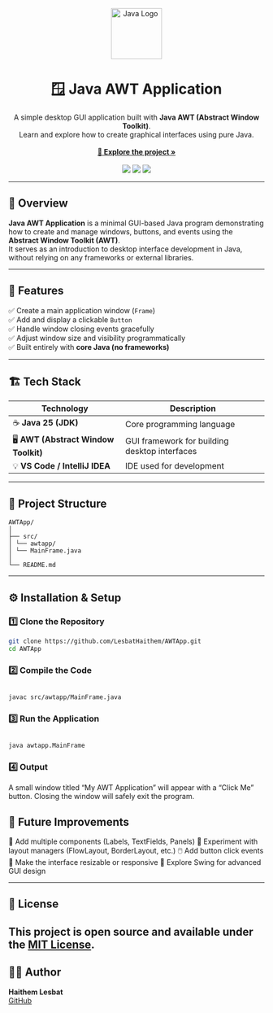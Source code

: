 <!-- PROJECT LOGO -->
<p align="center">
  <img src="https://cdn.jsdelivr.net/gh/devicons/devicon/icons/java/java-original.svg" alt="Java Logo" width="100"/>
</p>

<h1 align="center">🪟 Java AWT Application</h1>

<p align="center">
  A simple desktop GUI application built with <b>Java AWT (Abstract Window Toolkit)</b>.<br/>
  Learn and explore how to create graphical interfaces using pure Java.
  <br/><br/>
  <a href="https://github.com/LesbatHaithem/AWTApp"><strong>🔗 Explore the project »</strong></a>
  <br/><br/>
  <img src="https://img.shields.io/badge/Java-25-blue?style=for-the-badge&logo=openjdk"/>
  <img src="https://img.shields.io/badge/AWT-GUI-orange?style=for-the-badge&logo=java"/>
  <img src="https://img.shields.io/badge/Desktop%20App-Basic-green?style=for-the-badge"/>
</p>

---

## 📘 Overview

**Java AWT Application** is a minimal GUI-based Java program demonstrating how to create and manage windows, buttons, and events using the **Abstract Window Toolkit (AWT)**.  
It serves as an introduction to desktop interface development in Java, without relying on any frameworks or external libraries.

---

## 🧩 Features

✅ Create a main application window (`Frame`)  
✅ Add and display a clickable `Button`  
✅ Handle window closing events gracefully  
✅ Adjust window size and visibility programmatically  
✅ Built entirely with **core Java (no frameworks)**  

---

## 🏗️ Tech Stack

| Technology | Description |
|-------------|-------------|
| ☕ **Java 25 (JDK)** | Core programming language |
| 🖥️ **AWT (Abstract Window Toolkit)** | GUI framework for building desktop interfaces |
| 💡 **VS Code / IntelliJ IDEA** | IDE used for development |

---

## 📂 Project Structure

```
AWTApp/
│
├── src/
│ └── awtapp/
│ └── MainFrame.java
│
└── README.md
```
---

## ⚙️ Installation & Setup

### 1️⃣ Clone the Repository

```bash
git clone https://github.com/LesbatHaithem/AWTApp.git
cd AWTApp
```

### 2️⃣ Compile the Code
```bash

javac src/awtapp/MainFrame.java

```


### 3️⃣ Run the Application
```bash

java awtapp.MainFrame

```

### 4️⃣ Output
A small window titled “My AWT Application” will appear with a “Click Me” button.
Closing the window will safely exit the program.

## 🧭 Future Improvements

🚀 Add multiple components (Labels, TextFields, Panels)
🎨 Experiment with layout managers (FlowLayout, BorderLayout, etc.)
🖱️ Add button click events
📐 Make the interface resizable or responsive
🧠 Explore Swing for advanced GUI design

---


## 📝 License
This project is open source and available under the [MIT License](LICENSE).
---

## 👨‍💻 Author

**Haithem Lesbat**  
[GitHub](https://github.com/LesbatHaithem)